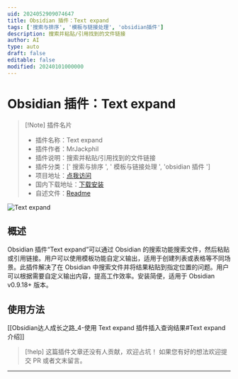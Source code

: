 ```yaml
---
uid: 2024052909074647
title: Obsidian 插件：Text expand
tags: ['搜索与排序', '模板与链接处理', 'obsidian插件']
description: 搜索并粘贴/引用找到的文件链接
author: AI
type: auto
draft: false
editable: false
modified: 20240101000000
---
```


# Obsidian 插件：Text expand

> [!Note] 插件名片
> - 插件名称：Text expand
> - 插件作者：MrJackphil
> - 插件说明：搜索并粘贴/引用找到的文件链接
> - 插件分类：[' 搜索与排序 ', ' 模板与链接处理 ', 'obsidian 插件 ']
> - 项目地址：[点我访问](https://github.com/mrjackphil/obsidian-text-expand)
> - 国内下载地址：[下载安装](https://pkmer.cn/products/plugin/pluginMarket/?mrj-text-expand)
> - 自述文件：[Readme](https://ghproxy.net/https://raw.githubusercontent.com/mrjackphil/obsidian-text-expand/master/README.md)

![Text expand](https://cdn.pkmer.cn/covers/mrj-text-expand_new.gif!pkmer)

## 概述

Obsidian 插件“Text expand”可以通过 Obsidian 的搜索功能搜索文件，然后粘贴或引用链接。用户可以使用模板功能自定义输出，适用于创建列表或表格等不同场景。此插件解决了在 Obsidian 中搜索文件并将结果粘贴到指定位置的问题。用户可以根据需要自定义输出内容，提高工作效率。安装简便，适用于 Obsidian v0.9.18+ 版本。

## 使用方法

[[Obsidian达人成长之路_4-使用 Text expand 插件插入查询结果#Text expand 介绍]]

> [!help]
> 这篇插件文章还没有人贡献，欢迎占坑！
> 如果您有好的想法欢迎提交 PR 或者文末留言。

---



